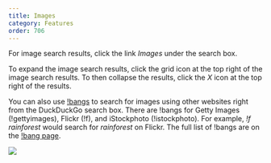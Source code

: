 ```yaml
---
title: Images
category: Features
order: 706
---
```

<p>For image search results, click the link <em>Images</em> under the search box.</p>

<p>To expand the image search results, click the grid icon at the top right of the image search results. To then collapse the results, click the <em>X</em> icon at the top right of the  results.</p>

<p>You can also use <a href="https://duckduckgo.com/bang">!bangs</a> to search for images using other websites right from the DuckDuckGo search box. There are !bangs for Getty Images (!gettyimages), Flickr (!f), and iStockphoto (!istockphoto). For example, <em>!f rainforest</em> would search for <em>rainforest</em> on Flickr. The full list of !bangs are on the <a href="https://duckduckgo.com/bang">!bang page</a>.</p>

<img src="../images/48948578df333b0cf93a46d3ddf9810b.png">